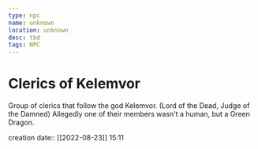 ```yaml
---
type: npc
name: unknown
location: unknown
desc: tbd
tags: NPC
---
```


# Clerics of Kelemvor 
Group of clerics that follow the god Kelemvor. (Lord of the Dead, Judge of the Damned)
Allegedly one of their members wasn't a human, but a Green Dragon.

creation date:: [[2022-08-23]] 15:11